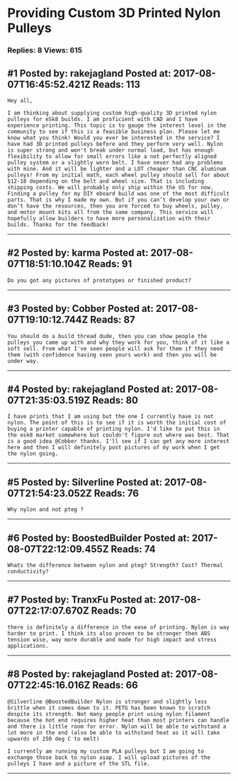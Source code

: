 # Providing Custom 3D Printed Nylon Pulleys

### Replies: 8 Views: 615

## \#1 Posted by: rakejagland Posted at: 2017-08-07T16:45:52.421Z Reads: 113

```
Hey all,

I am thinking about supplying custom high-quality 3D printed nylon pulleys for eSk8 builds. I am proficient with CAD and I have experience printing. This topic is to gauge the interest level in the community to see if this is a feasible business plan. Please let me know what you think! Would you ever be interested in the service? I have had 3D printed pulleys before and they perform very well. Nylon is super strong and won't break under normal load, but has enough flexibility to allow for small errors like a not perfectly aligned pulley system or a slightly worn belt. I have never had any problems with mine. And it will be lighter and a LOT cheaper than CNC aluminum pulleys! From my initial math, each wheel pulley should sell for about $12-18 depending on the belt and wheel size. That is including shipping costs. We will probably only ship within the US for now. Finding a pulley for my DIY eboard build was one of the most difficult parts. That is why I made my own. But if you can’t develop your own or don’t have the resources, then you are forced to buy wheels, pulley, and motor mount kits all from the same company. This service will hopefully allow builders to have more personalization with their builds. Thanks for the feedback!
```

---
## \#2 Posted by: karma Posted at: 2017-08-07T18:51:10.104Z Reads: 91

```
Do you got any pictures of prototypes or finished product?
```

---
## \#3 Posted by: Cobber Posted at: 2017-08-07T19:10:12.744Z Reads: 87

```
You should do a build thread dude, then you can show people the pulleys you came up with and why they work for you, think of it like a soft sell. From what I've seen people will ask for them if they need them (with confidence having seen yours work) and then you will be under way.
```

---
## \#4 Posted by: rakejagland Posted at: 2017-08-07T21:35:03.519Z Reads: 80

```
I have prints that I am using but the one I currently have is not nylon. The point of this is to see if it is worth the initial cost of buying a printer capable of printing nylon. I'd like to put this in the esk8 market somewhere but couldn't figure out where was best. That is a good idea @Cobber thanks. I'll see if I can get any more interest here and then I will definitely post pictures of my work when I get the nylon going.
```

---
## \#5 Posted by: Silverline Posted at: 2017-08-07T21:54:23.052Z Reads: 76

```
Why nylon and not pteg ?
```

---
## \#6 Posted by: BoostedBuilder Posted at: 2017-08-07T22:12:09.455Z Reads: 74

```
Whats the difference between nylon and pteg? Strength? Cost? Thermal conductivity?
```

---
## \#7 Posted by: TranxFu Posted at: 2017-08-07T22:17:07.670Z Reads: 70

```
there is definitely a difference in the ease of printing. Nylon is way harder to print. I think its also proven to be stronger then ABS tension wise, way more durable and made for high impact and stress applications.
```

---
## \#8 Posted by: rakejagland Posted at: 2017-08-07T22:45:16.016Z Reads: 66

```
@Silverline @BoostedBuilder Nylon is stronger and slightly less brittle when it comes down to it. PETG has been known to scratch despite its strength. Not many people print using nylon filament because the hot end requires higher heat than most printers can handle and there is little room for error. Nylon will be able to withstand a lot more in the end (also be able to withstand heat as it will take upwards of 250 deg C to melt)

I currently am running my custom PLA pulleys but I am going to exchange those back to nylon asap. I will upload pictures of the pulleys I have and a picture of the STL file.
```

---
